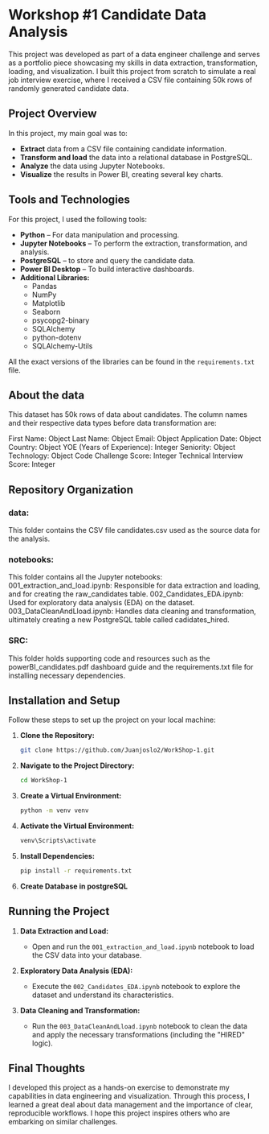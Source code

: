 # Workshop #1 Candidate Data Analysis

 This project was developed as part of a data engineer challenge and serves as a portfolio piece showcasing my skills in data extraction, transformation, loading, and visualization. I built this project from scratch to simulate a real job interview exercise, where I received a CSV file containing 50k rows of randomly generated candidate data.

## Project Overview

In this project, my main goal was to:
- **Extract** data from a CSV file containing candidate information.
- **Transform and load** the data into a relational database in PostgreSQL.
- **Analyze** the data using Jupyter Notebooks.
- **Visualize** the results in Power BI, creating several key charts.

## Tools and Technologies

For this project, I used the following tools:
- **Python** – For data manipulation and processing.
- **Jupyter Notebooks** – To perform the extraction, transformation, and analysis.
- **PostgreSQL** –  to store and query the candidate data.
- **Power BI Desktop** – To build interactive dashboards.
- **Additional Libraries:**
  - Pandas
  - NumPy
  - Matplotlib
  - Seaborn
  - psycopg2-binary
  - SQLAlchemy
  - python-dotenv
  - SQLAlchemy-Utils

All the exact versions of the libraries can be found in the `requirements.txt` file.

## About the data
This dataset has 50k rows of data about candidates. The column names and their respective data types before data transformation are:

First Name: Object
Last Name: Object
Email: Object
Application Date: Object
Country: Object
YOE (Years of Experience): Integer
Seniority: Object
Technology: Object
Code Challenge Score: Integer
Technical Interview Score: Integer

## Repository Organization

### data: 
This folder contains the CSV file candidates.csv used as the source data for the analysis.
### notebooks: 
This folder contains all the Jupyter notebooks:
001_extraction_and_load.ipynb: Responsible for data extraction and loading, and for creating the raw_candidates table.
002_Candidates_EDA.ipynb: Used for exploratory data analysis (EDA) on the dataset.
003_DataCleanAndLload.ipynb: Handles data cleaning and transformation, ultimately creating a new PostgreSQL table called cadidates_hired.
### SRC: 
This folder holds supporting code and resources such as the powerBI_candidates.pdf dashboard guide and the requirements.txt file for installing necessary dependencies.

## Installation and Setup

Follow these steps to set up the project on your local machine:

1. **Clone the Repository:**

    ```bash
    git clone https://github.com/Juanjoslo2/WorkShop-1.git
    ```

2. **Navigate to the Project Directory:**

    ```bash
    cd WorkShop-1
    ```

3. **Create a Virtual Environment:**

    ```bash
    python -m venv venv
    ```

4. **Activate the Virtual Environment:**
    
      ```bash
      venv\Scripts\activate
      ```

5. **Install Dependencies:**

    ```bash
    pip install -r requirements.txt
    ```

6. **Create Database in postgreSQL**

## Running the Project

1. **Data Extraction and Load:**
   - Open and run the `001_extraction_and_load.ipynb` notebook to load the CSV data into your database.

2. **Exploratory Data Analysis (EDA):**
   - Execute the `002_Candidates_EDA.ipynb` notebook to explore the dataset and understand its characteristics.

3. **Data Cleaning and Transformation:**
   - Run the `003_DataCleanAndLload.ipynb` notebook to clean the data and apply the necessary transformations (including the "HIRED" logic).


## Final Thoughts

I developed this project as a hands-on exercise to demonstrate my capabilities in data engineering and visualization. Through this process, I learned a great deal about data management and the importance of clear, reproducible workflows. I hope this project inspires others who are embarking on similar challenges.

